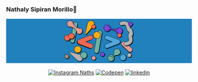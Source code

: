 ### Nathaly Sipiran Morillo👋

![](images/img16.png)

<p align="center">
    <a href="https://www.instagram.com/nathaly_sipiran_morillo"><img src="https://img.shields.io/static/v1?label=Nath%27s%20Instagram&message=0k&color=red&style=social&logo=instagram" alt="Instagram Naths"></a>
   <a href="https://codepen.io/nsipiran"><img src="https://img.shields.io/static/v1?label=Nath%27s%20Codepen&message=0k&color=red&style=social&logo=codepen" alt="Codepen"></a>
   <a href="https://www.linkedin.com/in/nathaly-sipiran-4715aa1b7"><img src="https://img.shields.io/static/v1?label=Nath%27s%20Linkedin&message=0k&color=red&style=social&logo=linkedin" alt="linkedin"></a>
    
    
</p>
